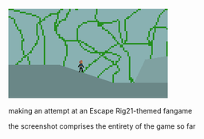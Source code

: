 ![screenshot](screenshot.png "screenshot")

making an attempt at an Escape Rig21-themed fangame

the screenshot comprises the entirety of the game so far